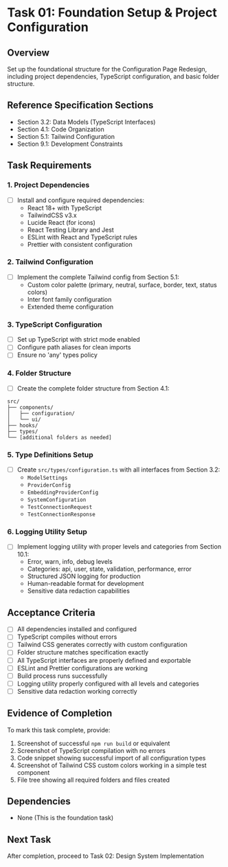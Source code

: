 # Task 01: Foundation Setup & Project Configuration

## Overview
Set up the foundational structure for the Configuration Page Redesign, including project dependencies, TypeScript configuration, and basic folder structure.

## Reference Specification Sections
- Section 3.2: Data Models (TypeScript Interfaces)
- Section 4.1: Code Organization
- Section 5.1: Tailwind Configuration
- Section 9.1: Development Constraints

## Task Requirements

### 1. Project Dependencies
- [ ] Install and configure required dependencies:
  - React 18+ with TypeScript
  - TailwindCSS v3.x
  - Lucide React (for icons)
  - React Testing Library and Jest
  - ESLint with React and TypeScript rules
  - Prettier with consistent configuration

### 2. Tailwind Configuration
- [ ] Implement the complete Tailwind config from Section 5.1:
  - Custom color palette (primary, neutral, surface, border, text, status colors)
  - Inter font family configuration
  - Extended theme configuration

### 3. TypeScript Configuration
- [ ] Set up TypeScript with strict mode enabled
- [ ] Configure path aliases for clean imports
- [ ] Ensure no 'any' types policy

### 4. Folder Structure
- [ ] Create the complete folder structure from Section 4.1:
```
src/
├── components/
│   ├── configuration/
│   └── ui/
├── hooks/
├── types/
└── [additional folders as needed]
```

### 5. Type Definitions Setup
- [ ] Create `src/types/configuration.ts` with all interfaces from Section 3.2:
  - `ModelSettings`
  - `ProviderConfig`
  - `EmbeddingProviderConfig`
  - `SystemConfiguration`
  - `TestConnectionRequest`
  - `TestConnectionResponse`

### 6. Logging Utility Setup
- [ ] Implement logging utility with proper levels and categories from Section 10.1:
  - Error, warn, info, debug levels
  - Categories: api, user, state, validation, performance, error
  - Structured JSON logging for production
  - Human-readable format for development
  - Sensitive data redaction capabilities

## Acceptance Criteria
- [ ] All dependencies installed and configured
- [ ] TypeScript compiles without errors
- [ ] Tailwind CSS generates correctly with custom configuration
- [ ] Folder structure matches specification exactly
- [ ] All TypeScript interfaces are properly defined and exportable
- [ ] ESLint and Prettier configurations are working
- [ ] Build process runs successfully
- [ ] Logging utility properly configured with all levels and categories
- [ ] Sensitive data redaction working correctly

## Evidence of Completion
To mark this task complete, provide:
1. Screenshot of successful `npm run build` or equivalent
2. Screenshot of TypeScript compilation with no errors
3. Code snippet showing successful import of all configuration types
4. Screenshot of Tailwind CSS custom colors working in a simple test component
5. File tree showing all required folders and files created

## Dependencies
- None (This is the foundation task)

## Next Task
After completion, proceed to Task 02: Design System Implementation